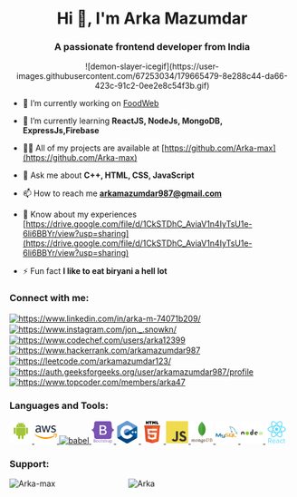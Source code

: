 <h1 align="center">Hi 👋, I'm Arka Mazumdar</h1>
<h3 align="center">A passionate frontend developer from India</h3>

<center>![demon-slayer-icegif](https://user-images.githubusercontent.com/67253034/179665479-8e288c44-da66-423c-91c2-0ee2e8c54f3b.gif)</center>


- 🔭 I’m currently working on [FoodWeb](https://github.com/Arka-max/FoodWeb)

- 🌱 I’m currently learning **ReactJS, NodeJs, MongoDB, ExpressJs,Firebase**

- 👨‍💻 All of my projects are available at [https://github.com/Arka-max](https://github.com/Arka-max)

- 💬 Ask me about **C++, HTML, CSS, JavaScript**

- 📫 How to reach me **arkamazumdar987@gmail.com**

- 📄 Know about my experiences [https://drive.google.com/file/d/1CkSTDhC_AviaV1n4IyTsU1e-6li6BBYr/view?usp=sharing](https://drive.google.com/file/d/1CkSTDhC_AviaV1n4IyTsU1e-6li6BBYr/view?usp=sharing)

- ⚡ Fun fact **I like to eat biryani a hell lot**

<h3 align="left">Connect with me:</h3>
<p align="left">
<a href="https://linkedin.com/in/https://www.linkedin.com/in/arka-m-74071b209/" target="blank"><img align="center" src="https://raw.githubusercontent.com/rahuldkjain/github-profile-readme-generator/master/src/images/icons/Social/linked-in-alt.svg" alt="https://www.linkedin.com/in/arka-m-74071b209/" height="30" width="40" /></a>
<a href="https://instagram.com/https://www.instagram.com/jon._.snowkn/" target="blank"><img align="center" src="https://raw.githubusercontent.com/rahuldkjain/github-profile-readme-generator/master/src/images/icons/Social/instagram.svg" alt="https://www.instagram.com/jon._.snowkn/" height="30" width="40" /></a>
<a href="https://www.codechef.com/users/https://www.codechef.com/users/arka12399" target="blank"><img align="center" src="https://cdn.jsdelivr.net/npm/simple-icons@3.1.0/icons/codechef.svg" alt="https://www.codechef.com/users/arka12399" height="30" width="40" /></a>
<a href="https://www.hackerrank.com/https://www.hackerrank.com/arkamazumdar987" target="blank"><img align="center" src="https://raw.githubusercontent.com/rahuldkjain/github-profile-readme-generator/master/src/images/icons/Social/hackerrank.svg" alt="https://www.hackerrank.com/arkamazumdar987" height="30" width="40" /></a>
<a href="https://www.leetcode.com/https://leetcode.com/arkamazumdar123/" target="blank"><img align="center" src="https://raw.githubusercontent.com/rahuldkjain/github-profile-readme-generator/master/src/images/icons/Social/leet-code.svg" alt="https://leetcode.com/arkamazumdar123/" height="30" width="40" /></a>
<a href="https://auth.geeksforgeeks.org/user/https://auth.geeksforgeeks.org/user/arkamazumdar987/profile" target="blank"><img align="center" src="https://raw.githubusercontent.com/rahuldkjain/github-profile-readme-generator/master/src/images/icons/Social/geeks-for-geeks.svg" alt="https://auth.geeksforgeeks.org/user/arkamazumdar987/profile" height="30" width="40" /></a>
<a href="https://www.topcoder.com/members/https://www.topcoder.com/members/arka47" target="blank"><img align="center" src="https://raw.githubusercontent.com/rahuldkjain/github-profile-readme-generator/master/src/images/icons/Social/topcoder.svg" alt="https://www.topcoder.com/members/arka47" height="30" width="40" /></a>
</p>

<h3 align="left">Languages and Tools:</h3>
<p align="left"> <a href="https://developer.android.com" target="_blank" rel="noreferrer"> <img src="https://raw.githubusercontent.com/devicons/devicon/master/icons/android/android-original-wordmark.svg" alt="android" width="40" height="40"/> </a> <a href="https://aws.amazon.com" target="_blank" rel="noreferrer"> <img src="https://raw.githubusercontent.com/devicons/devicon/master/icons/amazonwebservices/amazonwebservices-original-wordmark.svg" alt="aws" width="40" height="40"/> </a> <a href="https://babeljs.io/" target="_blank" rel="noreferrer"> <img src="https://www.vectorlogo.zone/logos/babeljs/babeljs-icon.svg" alt="babel" width="40" height="40"/> </a> <a href="https://getbootstrap.com" target="_blank" rel="noreferrer"> <img src="https://raw.githubusercontent.com/devicons/devicon/master/icons/bootstrap/bootstrap-plain-wordmark.svg" alt="bootstrap" width="40" height="40"/> </a> <a href="https://www.w3schools.com/cpp/" target="_blank" rel="noreferrer"> <img src="https://raw.githubusercontent.com/devicons/devicon/master/icons/cplusplus/cplusplus-original.svg" alt="cplusplus" width="40" height="40"/> </a> <a href="https://www.w3.org/html/" target="_blank" rel="noreferrer"> <img src="https://raw.githubusercontent.com/devicons/devicon/master/icons/html5/html5-original-wordmark.svg" alt="html5" width="40" height="40"/> </a> <a href="https://developer.mozilla.org/en-US/docs/Web/JavaScript" target="_blank" rel="noreferrer"> <img src="https://raw.githubusercontent.com/devicons/devicon/master/icons/javascript/javascript-original.svg" alt="javascript" width="40" height="40"/> </a> <a href="https://www.mongodb.com/" target="_blank" rel="noreferrer"> <img src="https://raw.githubusercontent.com/devicons/devicon/master/icons/mongodb/mongodb-original-wordmark.svg" alt="mongodb" width="40" height="40"/> </a> <a href="https://www.mysql.com/" target="_blank" rel="noreferrer"> <img src="https://raw.githubusercontent.com/devicons/devicon/master/icons/mysql/mysql-original-wordmark.svg" alt="mysql" width="40" height="40"/> </a> <a href="https://nodejs.org" target="_blank" rel="noreferrer"> <img src="https://raw.githubusercontent.com/devicons/devicon/master/icons/nodejs/nodejs-original-wordmark.svg" alt="nodejs" width="40" height="40"/> </a> <a href="https://reactjs.org/" target="_blank" rel="noreferrer"> <img src="https://raw.githubusercontent.com/devicons/devicon/master/icons/react/react-original-wordmark.svg" alt="react" width="40" height="40"/> </a> </p>

<h3 align="left">Support:</h3>
<p><a href="https://www.buymeacoffee.com/Arka-max"> <img align="left" src="https://cdn.buymeacoffee.com/buttons/v2/default-yellow.png" height="50" width="210" alt="Arka-max" /></a><a href="https://ko-fi.com/Arka"> <img align="left" src="https://cdn.ko-fi.com/cdn/kofi3.png?v=3" height="50" width="210" alt="Arka" /></a></p><br><br>
